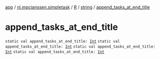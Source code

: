 [app](../../../index.md) / [nl.mpcjanssen.simpletask](../../index.md) / [R](../index.md) / [string](index.md) / [append_tasks_at_end_title](.)

# append_tasks_at_end_title

`static val append_tasks_at_end_title: `[`Int`](https://kotlinlang.org/api/latest/jvm/stdlib/kotlin/-int/index.html)
`static val append_tasks_at_end_title: `[`Int`](https://kotlinlang.org/api/latest/jvm/stdlib/kotlin/-int/index.html)
`static val append_tasks_at_end_title: `[`Int`](https://kotlinlang.org/api/latest/jvm/stdlib/kotlin/-int/index.html)
`static val append_tasks_at_end_title: `[`Int`](https://kotlinlang.org/api/latest/jvm/stdlib/kotlin/-int/index.html)